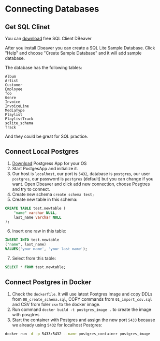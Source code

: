 # Connecting Databases

## Get SQL Clinet

You can [download](https://dbeaver.io/download/) free SQL Client DBeaver

After you install Dbeaver you can create a SQL Lite Sample Database. Click "Help" and choose  "Create Sample Database" and it will add sample database.

The database has the following tables:

```
Album
Artist
Customer
Employee
foo
Genre
Invoice
InvoiceLine
MediaType
Playlist
PlaylistTrack
sqlite_schema
Track
```

And they could be great for SQL practice.

## Connect Local Postgres
1. [Download](https://postgresapp.com/downloads.html) Postgress App for your OS
2. Start PostgesApp and initialize it.
3. Our host is `localhost`, our port is `5432`, database is `postgres`, our user `postgres`, our password is `postgres` (default) but you can change if you want. Open Dbeaver and click add new connection, choose Posgtres and try to connect.
4. Create new schema `create schema test;`
5. Create new table in this schema:

```sql
CREATE TABLE test.newtable (
	"name" varchar NULL,
	last_name varchar NULL
);
```

6. Insert one raw in this table:

```sql
INSERT INTO test.newtable
("name", last_name)
VALUES('your name', 'your last name');
```

7. Select from this table:

```sql
SELECT * FROM test.newtable;
```

## Connect Postgres in Docker

1. Check the `dockerfile`. It will use latest Postgres Image and copy DDLs from `00_create_schema.sql`, COPY commands from `01_import_csv.sql` and CSV from foler `csv` to the docker image.
2. Run command `docker build -t postgres_image .` to create the image with posgtres
3. Start the container with Postgres and assign the new port `5433` because we already using `5432` for localhost Postgres:

```bash
docker run -d -p 5433:5432 --name postgres_container postgres_image
```
